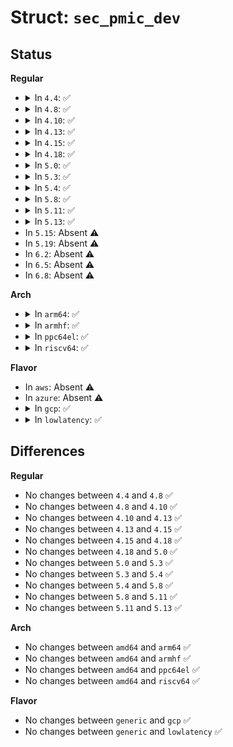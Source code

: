 # Struct: <code>sec_pmic_dev</code>

## Status
<b>Regular</b>
<ul>
<li>
<details>
<summary>In <code>4.4</code>: ✅</summary>

```c
struct sec_pmic_dev {
    struct device *dev;
    struct sec_platform_data *pdata;
    struct regmap *regmap_pmic;
    struct i2c_client *i2c;
    long unsigned int device_type;
    int irq_base;
    int irq;
    struct regmap_irq_chip_data *irq_data;
    bool wakeup;
};
```
</details>
</li>
<li>
<details>
<summary>In <code>4.8</code>: ✅</summary>

```c
struct sec_pmic_dev {
    struct device *dev;
    struct sec_platform_data *pdata;
    struct regmap *regmap_pmic;
    struct i2c_client *i2c;
    long unsigned int device_type;
    int irq_base;
    int irq;
    struct regmap_irq_chip_data *irq_data;
    bool wakeup;
};
```
</details>
</li>
<li>
<details>
<summary>In <code>4.10</code>: ✅</summary>

```c
struct sec_pmic_dev {
    struct device *dev;
    struct sec_platform_data *pdata;
    struct regmap *regmap_pmic;
    struct i2c_client *i2c;
    long unsigned int device_type;
    int irq_base;
    int irq;
    struct regmap_irq_chip_data *irq_data;
    bool wakeup;
};
```
</details>
</li>
<li>
<details>
<summary>In <code>4.13</code>: ✅</summary>

```c
struct sec_pmic_dev {
    struct device *dev;
    struct sec_platform_data *pdata;
    struct regmap *regmap_pmic;
    struct i2c_client *i2c;
    long unsigned int device_type;
    int irq_base;
    int irq;
    struct regmap_irq_chip_data *irq_data;
    bool wakeup;
};
```
</details>
</li>
<li>
<details>
<summary>In <code>4.15</code>: ✅</summary>

```c
struct sec_pmic_dev {
    struct device *dev;
    struct sec_platform_data *pdata;
    struct regmap *regmap_pmic;
    struct i2c_client *i2c;
    long unsigned int device_type;
    int irq_base;
    int irq;
    struct regmap_irq_chip_data *irq_data;
    bool wakeup;
};
```
</details>
</li>
<li>
<details>
<summary>In <code>4.18</code>: ✅</summary>

```c
struct sec_pmic_dev {
    struct device *dev;
    struct sec_platform_data *pdata;
    struct regmap *regmap_pmic;
    struct i2c_client *i2c;
    long unsigned int device_type;
    int irq_base;
    int irq;
    struct regmap_irq_chip_data *irq_data;
    bool wakeup;
};
```
</details>
</li>
<li>
<details>
<summary>In <code>5.0</code>: ✅</summary>

```c
struct sec_pmic_dev {
    struct device *dev;
    struct sec_platform_data *pdata;
    struct regmap *regmap_pmic;
    struct i2c_client *i2c;
    long unsigned int device_type;
    int irq_base;
    int irq;
    struct regmap_irq_chip_data *irq_data;
    bool wakeup;
};
```
</details>
</li>
<li>
<details>
<summary>In <code>5.3</code>: ✅</summary>

```c
struct sec_pmic_dev {
    struct device *dev;
    struct sec_platform_data *pdata;
    struct regmap *regmap_pmic;
    struct i2c_client *i2c;
    long unsigned int device_type;
    int irq_base;
    int irq;
    struct regmap_irq_chip_data *irq_data;
    bool wakeup;
};
```
</details>
</li>
<li>
<details>
<summary>In <code>5.4</code>: ✅</summary>

```c
struct sec_pmic_dev {
    struct device *dev;
    struct sec_platform_data *pdata;
    struct regmap *regmap_pmic;
    struct i2c_client *i2c;
    long unsigned int device_type;
    int irq_base;
    int irq;
    struct regmap_irq_chip_data *irq_data;
    bool wakeup;
};
```
</details>
</li>
<li>
<details>
<summary>In <code>5.8</code>: ✅</summary>

```c
struct sec_pmic_dev {
    struct device *dev;
    struct sec_platform_data *pdata;
    struct regmap *regmap_pmic;
    struct i2c_client *i2c;
    long unsigned int device_type;
    int irq_base;
    int irq;
    struct regmap_irq_chip_data *irq_data;
    bool wakeup;
};
```
</details>
</li>
<li>
<details>
<summary>In <code>5.11</code>: ✅</summary>

```c
struct sec_pmic_dev {
    struct device *dev;
    struct sec_platform_data *pdata;
    struct regmap *regmap_pmic;
    struct i2c_client *i2c;
    long unsigned int device_type;
    int irq_base;
    int irq;
    struct regmap_irq_chip_data *irq_data;
    bool wakeup;
};
```
</details>
</li>
<li>
<details>
<summary>In <code>5.13</code>: ✅</summary>

```c
struct sec_pmic_dev {
    struct device *dev;
    struct sec_platform_data *pdata;
    struct regmap *regmap_pmic;
    struct i2c_client *i2c;
    long unsigned int device_type;
    int irq_base;
    int irq;
    struct regmap_irq_chip_data *irq_data;
    bool wakeup;
};
```
</details>
</li>
<li>
In <code>5.15</code>: Absent ⚠️
</li>
<li>
In <code>5.19</code>: Absent ⚠️
</li>
<li>
In <code>6.2</code>: Absent ⚠️
</li>
<li>
In <code>6.5</code>: Absent ⚠️
</li>
<li>
In <code>6.8</code>: Absent ⚠️
</li>
</ul>
<b>Arch</b>
<ul>
<li>
<details>
<summary>In <code>arm64</code>: ✅</summary>

```c
struct sec_pmic_dev {
    struct device *dev;
    struct sec_platform_data *pdata;
    struct regmap *regmap_pmic;
    struct i2c_client *i2c;
    long unsigned int device_type;
    int irq_base;
    int irq;
    struct regmap_irq_chip_data *irq_data;
    bool wakeup;
};
```
</details>
</li>
<li>
<details>
<summary>In <code>armhf</code>: ✅</summary>

```c
struct sec_pmic_dev {
    struct device *dev;
    struct sec_platform_data *pdata;
    struct regmap *regmap_pmic;
    struct i2c_client *i2c;
    long unsigned int device_type;
    int irq_base;
    int irq;
    struct regmap_irq_chip_data *irq_data;
    bool wakeup;
};
```
</details>
</li>
<li>
<details>
<summary>In <code>ppc64el</code>: ✅</summary>

```c
struct sec_pmic_dev {
    struct device *dev;
    struct sec_platform_data *pdata;
    struct regmap *regmap_pmic;
    struct i2c_client *i2c;
    long unsigned int device_type;
    int irq_base;
    int irq;
    struct regmap_irq_chip_data *irq_data;
    bool wakeup;
};
```
</details>
</li>
<li>
<details>
<summary>In <code>riscv64</code>: ✅</summary>

```c
struct sec_pmic_dev {
    struct device *dev;
    struct sec_platform_data *pdata;
    struct regmap *regmap_pmic;
    struct i2c_client *i2c;
    long unsigned int device_type;
    int irq_base;
    int irq;
    struct regmap_irq_chip_data *irq_data;
    bool wakeup;
};
```
</details>
</li>
</ul>
<b>Flavor</b>
<ul>
<li>
In <code>aws</code>: Absent ⚠️
</li>
<li>
In <code>azure</code>: Absent ⚠️
</li>
<li>
<details>
<summary>In <code>gcp</code>: ✅</summary>

```c
struct sec_pmic_dev {
    struct device *dev;
    struct sec_platform_data *pdata;
    struct regmap *regmap_pmic;
    struct i2c_client *i2c;
    long unsigned int device_type;
    int irq_base;
    int irq;
    struct regmap_irq_chip_data *irq_data;
    bool wakeup;
};
```
</details>
</li>
<li>
<details>
<summary>In <code>lowlatency</code>: ✅</summary>

```c
struct sec_pmic_dev {
    struct device *dev;
    struct sec_platform_data *pdata;
    struct regmap *regmap_pmic;
    struct i2c_client *i2c;
    long unsigned int device_type;
    int irq_base;
    int irq;
    struct regmap_irq_chip_data *irq_data;
    bool wakeup;
};
```
</details>
</li>
</ul>

## Differences
<b>Regular</b>
<ul>
<li>
No changes between <code>4.4</code> and <code>4.8</code> ✅
</li>
<li>
No changes between <code>4.8</code> and <code>4.10</code> ✅
</li>
<li>
No changes between <code>4.10</code> and <code>4.13</code> ✅
</li>
<li>
No changes between <code>4.13</code> and <code>4.15</code> ✅
</li>
<li>
No changes between <code>4.15</code> and <code>4.18</code> ✅
</li>
<li>
No changes between <code>4.18</code> and <code>5.0</code> ✅
</li>
<li>
No changes between <code>5.0</code> and <code>5.3</code> ✅
</li>
<li>
No changes between <code>5.3</code> and <code>5.4</code> ✅
</li>
<li>
No changes between <code>5.4</code> and <code>5.8</code> ✅
</li>
<li>
No changes between <code>5.8</code> and <code>5.11</code> ✅
</li>
<li>
No changes between <code>5.11</code> and <code>5.13</code> ✅
</li>
</ul>
<b>Arch</b>
<ul>
<li>
No changes between <code>amd64</code> and <code>arm64</code> ✅
</li>
<li>
No changes between <code>amd64</code> and <code>armhf</code> ✅
</li>
<li>
No changes between <code>amd64</code> and <code>ppc64el</code> ✅
</li>
<li>
No changes between <code>amd64</code> and <code>riscv64</code> ✅
</li>
</ul>
<b>Flavor</b>
<ul>
<li>
No changes between <code>generic</code> and <code>gcp</code> ✅
</li>
<li>
No changes between <code>generic</code> and <code>lowlatency</code> ✅
</li>
</ul>
